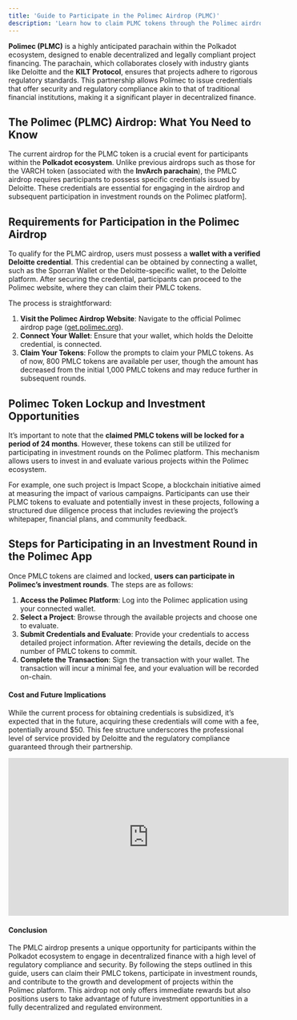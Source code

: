 ```yaml
---
title: 'Guide to Participate in the Polimec Airdrop (PLMC)'
description: 'Learn how to claim PLMC tokens through the Polimec airdrop and participate in decentralized investment opportunities within Polkadot.'
---
```


**Polimec (PLMC)** is a highly anticipated parachain within the Polkadot ecosystem, designed to enable decentralized and legally compliant project financing. The parachain, which collaborates closely with industry giants like Deloitte and the **KILT Protocol**, ensures that projects adhere to rigorous regulatory standards. This partnership allows Polimec to issue credentials that offer security and regulatory compliance akin to that of traditional financial institutions, making it a significant player in decentralized finance.

## The Polimec (PLMC) Airdrop: What You Need to Know
The current airdrop for the PLMC token is a crucial event for participants within the **Polkadot ecosystem**. Unlike previous airdrops such as those for the VARCH token (associated with the **InvArch parachain**), the PMLC airdrop requires participants to possess specific credentials issued by Deloitte. These credentials are essential for engaging in the airdrop and subsequent participation in investment rounds on the Polimec platform].

## Requirements for Participation in the Polimec Airdrop
To qualify for the PLMC airdrop, users must possess a **wallet with a verified Deloitte credential**. This credential can be obtained by connecting a wallet, such as the Sporran Wallet or the Deloitte-specific wallet, to the Deloitte platform. After securing the credential, participants can proceed to the Polimec website, where they can claim their PMLC tokens.

The process is straightforward:

1. **Visit the Polimec Airdrop Website**: Navigate to the official Polimec airdrop page ([get.polimec.org](https://get.polimec.org/)).
2. **Connect Your Wallet**: Ensure that your wallet, which holds the Deloitte credential, is connected.
3. **Claim Your Tokens**: Follow the prompts to claim your PMLC tokens. As of now, 800 PMLC tokens are available per user, though the amount has decreased from the initial 1,000 PMLC tokens and may reduce further in subsequent rounds.

## Polimec Token Lockup and Investment Opportunities
It’s important to note that the **claimed PMLC tokens will be locked for a period of 24 months**. However, these tokens can still be utilized for participating in investment rounds on the Polimec platform. This mechanism allows users to invest in and evaluate various projects within the Polimec ecosystem.

For example, one such project is Impact Scope, a blockchain initiative aimed at measuring the impact of various campaigns. Participants can use their PLMC tokens to evaluate and potentially invest in these projects, following a structured due diligence process that includes reviewing the project’s whitepaper, financial plans, and community feedback.

## Steps for Participating in an Investment Round in the Polimec App
Once PMLC tokens are claimed and locked, **users can participate in Polimec’s investment rounds**. The steps are as follows:
1. **Access the Polimec Platform**: Log into the Polimec application using your connected wallet.
2. **Select a Project**: Browse through the available projects and choose one to evaluate.
3. **Submit Credentials and Evaluate**: Provide your credentials to access detailed project information. After reviewing the details, decide on the number of PMLC tokens to commit.
4. **Complete the Transaction**: Sign the transaction with your wallet. The transaction will incur a minimal fee, and your evaluation will be recorded on-chain.

#### Cost and Future Implications
While the current process for obtaining credentials is subsidized, it’s expected that in the future, acquiring these credentials will come with a fee, potentially around $50. This fee structure underscores the professional level of service provided by Deloitte and the regulatory compliance guaranteed through their partnership.

<iframe allowfullscreen="allowfullscreen" frameborder="0" height="315" src="https://www.youtube.com/embed/LRdIdiLuKSo?si=HwnZokV6OViE6m2R" title="YouTube video player" width="560"></iframe>

#### Conclusion
The PMLC airdrop presents a unique opportunity for participants within the Polkadot ecosystem to engage in decentralized finance with a high level of regulatory compliance and security. By following the steps outlined in this guide, users can claim their PMLC tokens, participate in investment rounds, and contribute to the growth and development of projects within the Polimec platform. This airdrop not only offers immediate rewards but also positions users to take advantage of future investment opportunities in a fully decentralized and regulated environment.